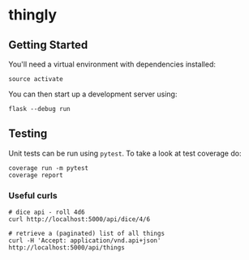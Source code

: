 # thingly

## Getting Started
You'll need a virtual environment with dependencies installed:

```shell
source activate
```

You can then start up a development server using:

```shell
flask --debug run
```

## Testing
Unit tests can be run using `pytest`. To take a look at test coverage do:

```shell
coverage run -m pytest
coverage report
```

### Useful curls

```shell
# dice api - roll 4d6
curl http://localhost:5000/api/dice/4/6

# retrieve a (paginated) list of all things
curl -H 'Accept: application/vnd.api+json' http://localhost:5000/api/things
```
